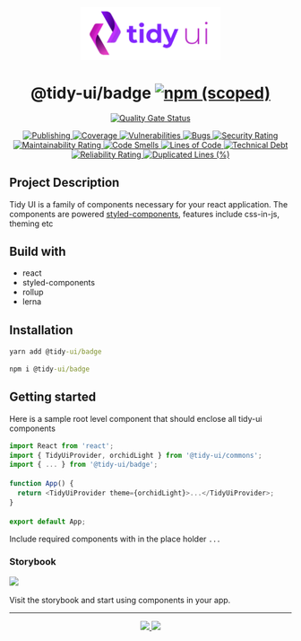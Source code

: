 <p align="center">
  <img width="250" src="https://raw.githubusercontent.com/badatt/tidy-ui/main/internals/assets/images/storybook-logo.png" alt="Tidy UI" />
</p>

<h1 align="center">
  @tidy-ui/badge
  <a href="https://www.npmjs.com/package/@tidy-ui/badge">
    <img alt="npm (scoped)" src="https://img.shields.io/npm/v/@tidy-ui/badge" />
  </a>
</h1>
<p align="center">
  <a href="https://sonarcloud.io/summary/new_code?id=badatt_tidy-ui" target="_blank">
    <img
      src="https://sonarcloud.io/api/project_badges/measure?project=badatt_tidy-ui&metric=alert_status"
      alt="Quality Gate Status"
    />
  </a>
</p>
<p align="center">
  <a href="https://github.com/badatt/tidy-ui/actions/workflows/publish-wf.yml" target="_blank">
    <img src="https://github.com/badatt/tidy-ui/actions/workflows/publish-wf.yml/badge.svg" alt="Publishing" />
  </a>
  <a href="https://sonarcloud.io/summary/new_code?id=badatt_tidy-ui" target="_blank">
    <img src="https://sonarcloud.io/api/project_badges/measure?project=badatt_tidy-ui&metric=coverage" alt="Coverage" />
  </a>
  <a href="https://sonarcloud.io/summary/new_code?id=badatt_tidy-ui" target="_blank">
    <img
      src="https://sonarcloud.io/api/project_badges/measure?project=badatt_tidy-ui&metric=vulnerabilities"
      alt="Vulnerabilities"
    />
  </a>
  <a href="https://sonarcloud.io/summary/new_code?id=badatt_tidy-ui" target="_blank">
    <img src="https://sonarcloud.io/api/project_badges/measure?project=badatt_tidy-ui&metric=bugs" alt="Bugs" />
  </a>
  <a href="https://sonarcloud.io/summary/new_code?id=badatt_tidy-ui" target="_blank">
    <img
      src="https://sonarcloud.io/api/project_badges/measure?project=badatt_tidy-ui&metric=security_rating"
      alt="Security Rating"
    />
  </a>
  <a href="https://sonarcloud.io/summary/new_code?id=badatt_tidy-ui" target="_blank">
    <img
      src="https://sonarcloud.io/api/project_badges/measure?project=badatt_tidy-ui&metric=sqale_rating"
      alt="Maintainability Rating"
    />
  </a>
  <a href="https://sonarcloud.io/summary/new_code?id=badatt_tidy-ui" target="_blank">
    <img
      src="https://sonarcloud.io/api/project_badges/measure?project=badatt_tidy-ui&metric=code_smells"
      alt="Code Smells"
    />
  </a>
  <a href="https://sonarcloud.io/summary/new_code?id=badatt_tidy-ui" target="_blank">
    <img
      src="https://sonarcloud.io/api/project_badges/measure?project=badatt_tidy-ui&metric=ncloc"
      alt="Lines of Code"
    />
  </a>
  <a href="https://sonarcloud.io/summary/new_code?id=badatt_tidy-ui" target="_blank">
    <img
      src="https://sonarcloud.io/api/project_badges/measure?project=badatt_tidy-ui&metric=sqale_index"
      alt="Technical Debt"
    />
  </a>
  <a href="https://sonarcloud.io/summary/new_code?id=badatt_tidy-ui" target="_blank">
    <img
      src="https://sonarcloud.io/api/project_badges/measure?project=badatt_tidy-ui&metric=reliability_rating"
      alt="Reliability Rating"
    />
  </a>
  <a href="https://sonarcloud.io/summary/new_code?id=badatt_tidy-ui" target="_blank">
    <img
      src="https://sonarcloud.io/api/project_badges/measure?project=badatt_tidy-ui&metric=duplicated_lines_density"
      alt="Duplicated Lines (%)"
    />
  </a>
</p>

## Project Description

Tidy UI is a family of components necessary for your react application. The components are powered <a href="https://styled-components.com/" target="_blank">styled-components</a>, features include css-in-js, theming etc

## Build with

- react
- styled-components
- rollup
- lerna

## Installation

```cmd
yarn add @tidy-ui/badge
```

```cmd
npm i @tidy-ui/badge
```

## Getting started

Here is a sample root level component that should enclose all tidy-ui components

```typescript
import React from 'react';
import { TidyUiProvider, orchidLight } from '@tidy-ui/commons';
import { ... } from '@tidy-ui/badge';

function App() {
  return <TidyUiProvider theme={orchidLight}>...</TidyUiProvider>;
}

export default App;
```

Include required components with in the place holder `...`

### Storybook

<a href="https://storybook.tidy-ui.com/?path=/story/presentation-alert--alert" target="_blank"><img src="https://raw.githubusercontent.com/storybookjs/brand/master/badge/badge-storybook.svg"/></a>

Visit the storybook and start using components in your app.

---

<p align="center">
  <a href="CHANGELOG.md">
    <img src="https://img.shields.io/badge/dynamic/json?color=blue&label=changelog&query=%24.name&url=https%3A%2F%2Fapi.github.com%2Frepos%2Fbadatt%2Ftidy-ui%2Freleases%2Flatest" />
  </a>
  <a href="https://github.com/badatt/tidy-ui/releases">
    <img src="https://img.shields.io/badge/dynamic/json?color=blue&label=releases&query=%24.name&url=https%3A%2F%2Fapi.github.com%2Frepos%2Fbadatt%2Ftidy-ui%2Freleases%2Flatest" />
  </a>
</p>
